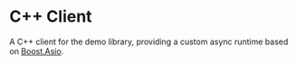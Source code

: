 # C++ Client

A C++ client for the demo library, providing a custom async runtime
based on
[Boost.Asio](https://www.boost.org/doc/libs/1_84_0/doc/html/boost_asio.html).
